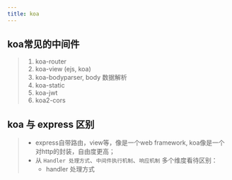 ```yaml
---
title: koa
---
```


## koa常见的中间件
> 1. koa-router
> 2. koa-view (ejs, koa)
> 3. koa-bodyparser, body 数据解析
> 4. koa-static
> 5. koa-jwt
> 6. koa2-cors

## koa 与 express 区别
> - express自带路由，view等，像是一个web framework, koa像是一个对http的封装，自由度更高；
> - 从 `Handler 处理方式`、`中间件执行机制`、`响应机制` 多个维度看待区别：
>   - handler 处理方式
>
